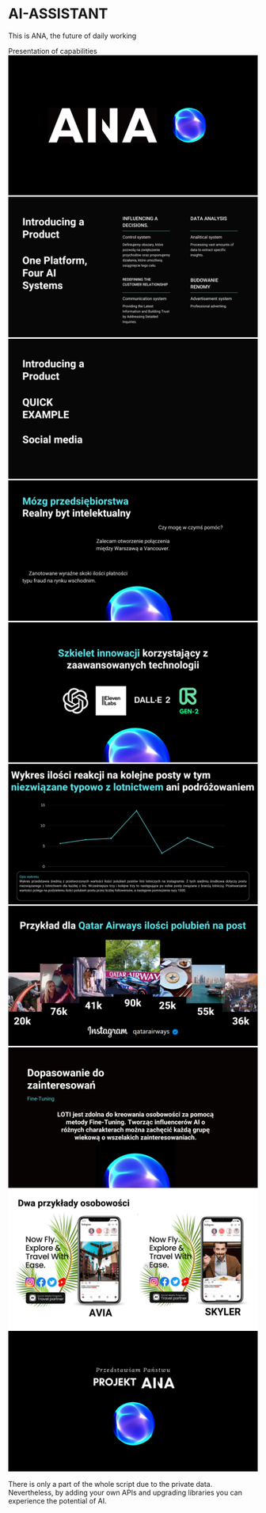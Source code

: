 # AI-ASSISTANT
This is ANA, the future of daily working

Presentation of capabilities
![](https://github.com/AdixPlaysGames/AI-ASSISTANT/blob/main/VISUAL/1.png)
![](https://github.com/AdixPlaysGames/AI-ASSISTANT/blob/main/VISUAL/2.png)
![](https://github.com/AdixPlaysGames/AI-ASSISTANT/blob/main/VISUAL/3.png)
![](https://github.com/AdixPlaysGames/AI-ASSISTANT/blob/main/VISUAL/4.png)
![](https://github.com/AdixPlaysGames/AI-ASSISTANT/blob/main/VISUAL/5.png)
![](https://github.com/AdixPlaysGames/AI-ASSISTANT/blob/main/VISUAL/6.png)
![](https://github.com/AdixPlaysGames/AI-ASSISTANT/blob/main/VISUAL/7.png)
![](https://github.com/AdixPlaysGames/AI-ASSISTANT/blob/main/VISUAL/8.png)
![](https://github.com/AdixPlaysGames/AI-ASSISTANT/blob/main/VISUAL/9.png)
![](https://github.com/AdixPlaysGames/AI-ASSISTANT/blob/main/VISUAL/10.png)

There is only a part of the whole script due to the private data. 
Nevertheless, by adding your own APIs and upgrading libraries you can experience the potential of AI.

